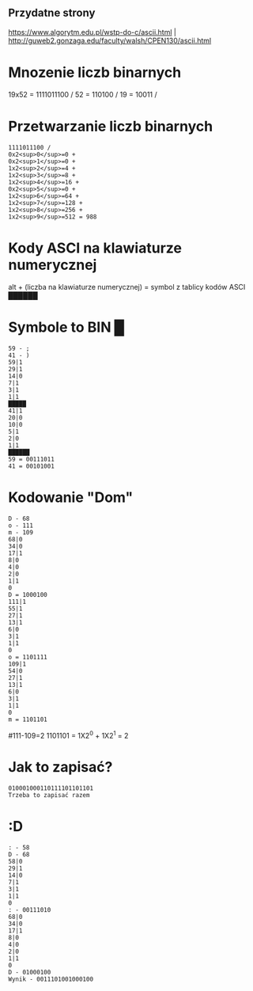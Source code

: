 ## Przydatne strony
https://www.algorytm.edu.pl/wstp-do-c/ascii.html |
http://guweb2.gonzaga.edu/faculty/walsh/CPEN130/ascii.html
# Mnozenie liczb binarnych
19x52 = 1111011100 /
52 = 110100 /
19 = 10011 /
# Przetwarzanie liczb binarnych
```
1111011100 /
0x2<sup>0</sup>=0 +
0x2<sup>1</sup>=0 +
1x2<sup>2</sup>=4 +
1x2<sup>3</sup>=8 +
1x2<sup>4</sup>=16 +
0x2<sup>5</sup>=0 +
1x2<sup>6</sup>=64 +
1x2<sup>7</sup>=128 +
1x2<sup>8</sup>=256 +
1x2<sup>9</sup>=512 = 988
```
# Kody ASCI na klawiaturze numerycznej
alt + (liczba na klawiaturze numerycznej) = symbol z tablicy kodów ASCI
██████
# Symbole to BIN █
```
59 - ;
41 - )
59|1
29|1
14|0
7|1
3|1
1|1
█████
41|1
20|0
10|0
5|1
2|0
1|1
██████
59 = 00111011
41 = 00101001
```
# Kodowanie "Dom"
```
D - 68
o - 111
m - 109
68|0
34|0
17|1
8|0
4|0
2|0
1|1
0
D = 1000100
111|1
55|1
27|1
13|1
6|0
3|1
1|1
0
o = 1101111
109|1
54|0
27|1
13|1
6|0
3|1
1|1
0
m = 1101101
```
#111-109=2
1101101 = 1X2<sup>0</sup> + 1X2<sup>1</sup> = 2
# Jak to zapisać?
```
010001000110111101101101
Trzeba to zapisać razem
```
# :D
```
: - 58
D - 68
58|0
29|1
14|0
7|1
3|1
1|1
0
: - 00111010
68|0
34|0
17|1
8|0
4|0
2|0
1|1
0
D - 01000100
Wynik - 0011101001000100
